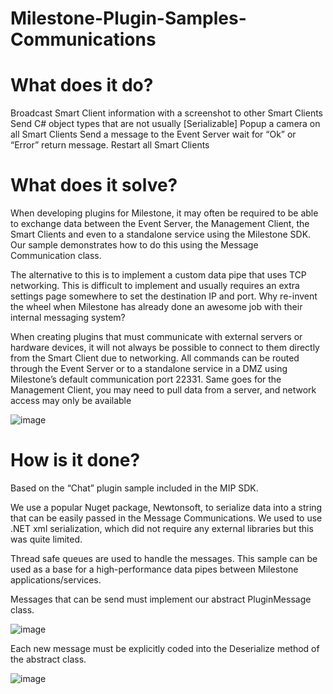 # Milestone-Plugin-Samples-Communications

# What does it do?

Broadcast Smart Client information with a screenshot to other Smart Clients
Send C# object types that are not usually [Serializable]
Popup a camera on all Smart Clients
Send a message to the Event Server wait for “Ok” or “Error” return message.
Restart all Smart Clients

# What does it solve?

When developing plugins for Milestone, it may often be required to be able to exchange data between the Event Server, the Management Client, the Smart Clients and even to a standalone service using the Milestone SDK. Our sample demonstrates how to do this using the Message Communication class.

The alternative to this is to implement a custom data pipe that uses TCP networking. This is difficult to implement and usually requires an extra settings page somewhere to set the destination IP and port. Why re-invent the wheel when Milestone has already done an awesome job with their internal messaging system?

When creating plugins that must communicate with external servers or hardware devices, it will not always be possible to connect to them directly from the Smart Client due to networking. All commands can be routed through the Event Server or to a standalone service in a DMZ using Milestone’s default communication port 22331.
Same goes for the Management Client, you may need to pull data from a server, and network access may only be available 

![image](https://user-images.githubusercontent.com/65533203/161709556-5adc0c43-c11e-4d44-9826-57608a12c5d6.png)

# How is it done?

Based on the “Chat” plugin sample included in the MIP SDK.

We use a popular Nuget package, Newtonsoft, to serialize data into a string that can be easily passed in the Message Communications. We used to use .NET xml serialization, which did not require any external libraries but this was quite limited.  

Thread safe queues are used to handle the messages. This sample can be used as a base for a high-performance data pipes between Milestone applications/services.

Messages that can be send must implement our abstract PluginMessage class.

![image](https://user-images.githubusercontent.com/65533203/161710341-6459c50c-b28f-4f5c-a7db-2408a89e059b.png)

Each new message must be explicitly coded into the Deserialize method of the abstract class.

![image](https://user-images.githubusercontent.com/65533203/161710022-357871a6-a2df-4c44-8d5d-fea9ed73002e.png)


